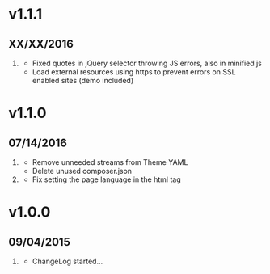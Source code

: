 # v1.1.1
## XX/XX/2016

1. [](#bugfix)
    * Fixed quotes in jQuery selector throwing JS errors, also in minified js
    * Load external resources using https to prevent errors on SSL enabled sites (demo included)

# v1.1.0
## 07/14/2016

1. [](#improved)
    * Remove unneeded streams from Theme YAML
    * Delete unused composer.json
1. [](#bugfix)
    * Fix setting the page language in the html tag

# v1.0.0
## 09/04/2015

1. [](#new)
    * ChangeLog started...
